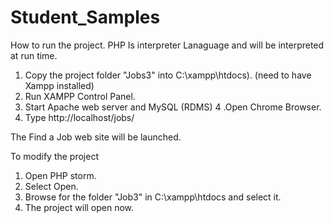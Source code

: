 # Student_Samples
How to run the project. 
PHP Is interpreter Lanaguage and will be interpreted at run time.

1. Copy the project folder "Jobs3" into C:\xampp\htdocs). (need to have Xampp installed)
2. Run XAMPP Control Panel.
3. Start Apache web server and MySQL (RDMS)
4 .Open Chrome Browser.
5. Type http://localhost/jobs/

The Find a Job web site will be launched.

To modify the project 

1. Open PHP storm.
2. Select Open.
3. Browse for the folder "Job3" in C:\xampp\htdocs and select it.
4. The project will open now.




